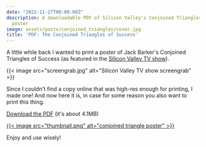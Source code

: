 ```yaml
---
date: "2022-11-27T00:00:00Z"
description: A downloadable PDF of Silicon Valley's Conjoined Triangles of Success
  poster
image: assets/posts/conjoined_triangles/cover.jpg
title: 'PDF: The Conjoined Triangles of Success'
---
```


A little while back I wanted to print a poster of Jack Barker's Conjoined Triangles of Success (as featured in the [Silicon Valley TV show](<https://en.wikipedia.org/wiki/Silicon_Valley_(TV_series)>)).

{{< image src="screengrab.jpg" alt="Silicon Valley TV show screengrab" >}}

Since I couldn't find a copy online that was high-res enough for printing, I made one! And now here it is, in case for some reason you also want to print this thing.

[Download the PDF](conjoined_triangles_of_success_poster.pdf) (it's about 4.1MB)

[{{< image src="thumbnail.png" alt="conjoined triangle poster" >}}](conjoined_triangles_of_success_poster.pdf)

Enjoy and use wisely!

